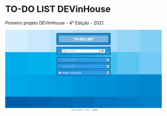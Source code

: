 # TO-DO LIST DEVinHouse

Primeiro projeto DEVinHouse - 4° Edição - 2021.

![Projeto TO-DO LIST](/documentacao/app-to-do-list.png)
